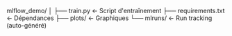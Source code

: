 mlflow_demo/
│
├── train.py                      ← Script d'entraînement
├── requirements.txt              ← Dépendances
├── plots/                        ← Graphiques
└── mlruns/                       ← Run tracking (auto-généré)
